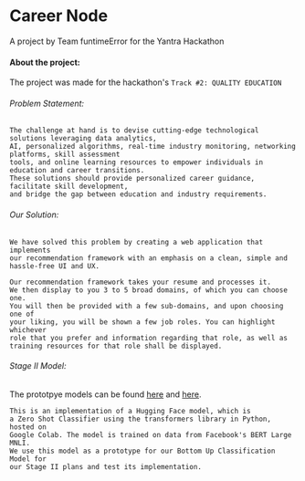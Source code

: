# Career Node

A project by Team funtimeError for the Yantra Hackathon

#### About the project:

The project was made for the hackathon's `Track #2: QUALITY EDUCATION`

###### Problem Statement:

```
The challenge at hand is to devise cutting-edge technological solutions leveraging data analytics,
AI, personalized algorithms, real-time industry monitoring, networking platforms, skill assessment 
tools, and online learning resources to empower individuals in education and career transitions.
These solutions should provide personalized career guidance, facilitate skill development,
and bridge the gap between education and industry requirements.
```

###### Our Solution:

```
We have solved this problem by creating a web application that implements
our recommendation framework with an emphasis on a clean, simple and hassle-free UI and UX.

Our recommendation framework takes your resume and processes it.
We then display to you 3 to 5 broad domains, of which you can choose one.
You will then be provided with a few sub-domains, and upon choosing one of
your liking, you will be shown a few job roles. You can highlight whichever
role that you prefer and information regarding that role, as well as
training resources for that role shall be displayed.
```

###### Stage II Model:

The prototpye models can be found [here](https://colab.research.google.com/drive/1MytgAUFwmt7vDxZAPbH9Q65oeJ0_l4vI?usp=sharing) and [here](https://colab.research.google.com/drive/1sz5UHn0b2MNRxP9WCZAcekYV2qmVynCX?usp=sharing).

```
This is an implementation of a Hugging Face model, which is
a Zero Shot Classifier using the transformers library in Python, hosted on
Google Colab. The model is trained on data from Facebook's BERT Large MNLI.
We use this model as a prototype for our Bottom Up Classification Model for
our Stage II plans and test its implementation.
```
